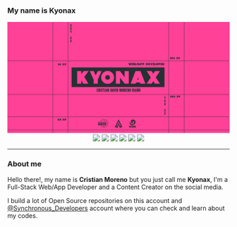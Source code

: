 ### My name is Kyonax

<p align="center">
<img src="https://github.com/Kyonax/Kyonax/blob/master/src/gifs/Github_Readme_Kyonax.gif">
<br>
<a href="https://discord.gg/vSvgHvk" style="text-decoration: none">
<img src="https://img.shields.io/discord/623715606184722442?color=blueviolet&label=Server&logo=discord">
</a>
<a href="https://www.twitch.tv/synk_kyonax"style="text-decoration: none">
    <img src="https://img.shields.io/twitch/status/synk_kyonax">
</a>
<a href="https://www.facebook.com/MrKyonax"style="text-decoration: none">
    <img src="https://img.shields.io/badge/MrKyonax-facebook-blue">
</a>
<a href="https://www.paypal.com/cgi-bin/webscr?cmd=_s-xclick&hosted_button_id=5LY2Y46Q7DSWL&source=url"style="text-decoration: none">
    <img src="https://img.shields.io/badge/Donate-PayPal-green.svg">
    </a> 
     <a href="https://twitter.com/intent/follow?screen_name=Synk_Kyo"style="text-decoration: none">
    <img src="https://img.shields.io/twitter/follow/Synk_Kyo?style=social">
    </a>
    <a href="https://github.com/Kyonax?tab=followers"style="text-decoration: none">
    <img src="https://img.shields.io/github/followers/Kyonax?style=social">
    </a>
</p>

---

### About me

Hello there!, my name is **Cristian Moreno** but you just call me **Kyonax**, I'm a Full-Stack Web/App Developer and a Content Creator on the social media.

I build a lot of Open Source repositories on this account and [@Synchronous_Developers](https://github.com/SynchronousTeam) account where you can check and learn about my codes.

<!--
**Kyonax/Kyonax** is a ✨ _special_ ✨ repository because its `README.md` (this file) appears on your GitHub profile.

Here are some ideas to get you started:

- 🔭 I’m currently working on ...
- 🌱 I’m currently learning ...
- 👯 I’m looking to collaborate on ...
- 🤔 I’m looking for help with ...
- 💬 Ask me about ...
- 📫 How to reach me: ...
- 😄 Pronouns: ...
- ⚡ Fun fact: ...
-->
